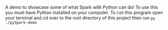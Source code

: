 A demo to showcase some of what Spark with Python can do! To use this you must have Python installed on your computer. To run this program open your terminal and cd over to the root directory of this project then run `py ./pySpark-demo`
